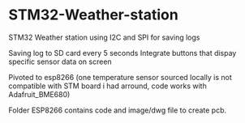 # STM32-Weather-station
STM32 Weather station using I2C and SPI for saving logs

Saving log to SD card every 5 seconds
Integrate buttons that dispay specific sensor data on screen


Pivoted to esp8266 (one temperature sensor sourced locally is not compatible with STM board i had arround, code works with Adafruit_BME680) 

Folder ESP8266 contains code and image/dwg file to create pcb.
